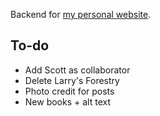 Backend for [my personal website](https://lawrenceypil.com).


## To-do
- Add Scott as collaborator
- Delete Larry's Forestry
- Photo credit for posts
- New books + alt text